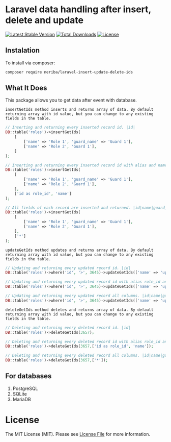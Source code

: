 # Laravel data handling after insert, delete and update

<p align="left">
<a href="https://packagist.org/packages/neriba/laravel-insert-update-delete-ids"><img src="https://img.shields.io/packagist/v/neriba/laravel-insert-update-delete-ids.svg?style=flat-square" alt="Latest Stable Version"></a>
<a href="https://packagist.org/packages/neriba/laravel-insert-update-delete-ids"><img src="https://img.shields.io/packagist/dt/neriba/laravel-insert-update-delete-ids.svg?style=flat-square" alt="Total Downloads"></a>
<a href="https://packagist.org/packages/neriba/laravel-insert-update-delete-ids"><img src="https://img.shields.io/packagist/l/neriba/laravel-insert-update-delete-ids" alt="License"></a>
</p>


## Instalation

To install via composer:

```sh
composer require neriba/laravel-insert-update-delete-ids
```

## What It Does

This package allows you to get data after event with database.

`insertGetIds method inserts and returns array of data. By default returning array with id value, but you can change to any existing fields in the table.`

```php
// Inserting and returning every inserted record id. |id|
DB::table('roles')->insertGetIds(
    [
        ['name' => 'Role 1', 'guard_name' => 'Guard 1'],
        ['name' => 'Role 2', 'Guard 1'],
    ]
);

// Inserting and returning every inserted record id with alias and name. |role_id|name|
DB::table('roles')->insertGetIds(
    [
        ['name' => 'Role 1', 'guard_name' => 'Guard 1'],
        ['name' => 'Role 2', 'Guard 1'],
    ],
    ['id as role_id', 'name']
);

// All fields of each record are inserted and returned. |id|name|guard_name|
DB::table('roles')->insertGetIds(
    [
        ['name' => 'Role 1', 'guard_name' => 'Guard 1'],
        ['name' => 'Role 2', 'Guard 1'],
    ],
    ['*']
);
```

`updateGetIds method updates and returns array of data. By default returning array with id value, but you can change to any existing fields in the table.`

```php
// Updating and returning every updated record id. |id|
DB::table('roles')->where('id', '>', 3645)->updateGetIds(['name' => 'updated']);

// Updating and returning every updated record id with alias role_id and name. |role_id|name|
DB::table('roles')->where('id', '>', 3645)->updateGetIds(['name' => 'updated'],['id as role_id', 'name']);

// Updating and returning every updated record all columns. |id|name|guard_name|
DB::table('roles')->where('id', '>', 3645)->updateGetIds(['name' => 'updated'],['*']);
```

`deleteGetIds method deletes and returns array of data. By default returning array with id value, but you can change to any existing fields in the table.`

```php
// Deleting and returning every deleted record id. |id|
DB::table('roles')->deleteGetIds(3657);

// Deleting and returning every deleted record id with alias role_id and name. |role_id|name|
DB::table('roles')->deleteGetIds(3657,['id as role_id', 'name']);

// Deleting and returning every deleted record all columns. |id|name|guard_name|
DB::table('roles')->deleteGetIds(3657,['*']);
```

## For databases

<ol>
    <li>PostgreSQL</li>
    <li>SQLite</li>    
    <li>MariaDB</li>    
</ol>

# License

The MIT License (MIT). Please see [License File](LICENSE) for more information.